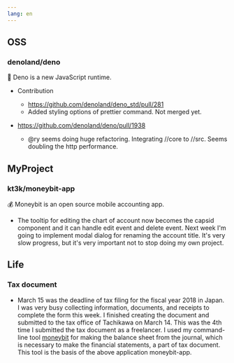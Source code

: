 ```yaml
---
lang: en
---
```


## OSS

### denoland/deno

🦕 Deno is a new JavaScript runtime.

- Contribution
  - https://github.com/denoland/deno_std/pull/281
  - Added styling options of prettier command. Not merged yet.

- https://github.com/denoland/deno/pull/1938
  - @ry seems doing huge refactoring. Integrating //core to //src. Seems doubling the http performance.


## MyProject

### kt3k/moneybit-app

💰 Moneybit is an open source mobile accounting app.

- The tooltip for editing the chart of account now becomes the capsid component and it can handle edit event and delete event. Next week I'm going to implement modal dialog for renaming the account title. It's very slow progress, but it's very important not to stop doing my own project.

## Life

### Tax document

- March 15 was the deadline of tax filing for the fiscal year 2018 in Japan. I was very busy collecting information, documents, and receipts to complete the form this week. I finished creating the document and submitted to the tax office of Tachikawa on March 14. This was the 4th time I submitted the tax document as a freelancer. I used my command-line tool [moneybit](https://www.npmjs.com/package/moneybit) for making the balance sheet from the journal, which is necessary to make the financial statements, a part of tax document. This tool is the basis of the above application moneybit-app.
